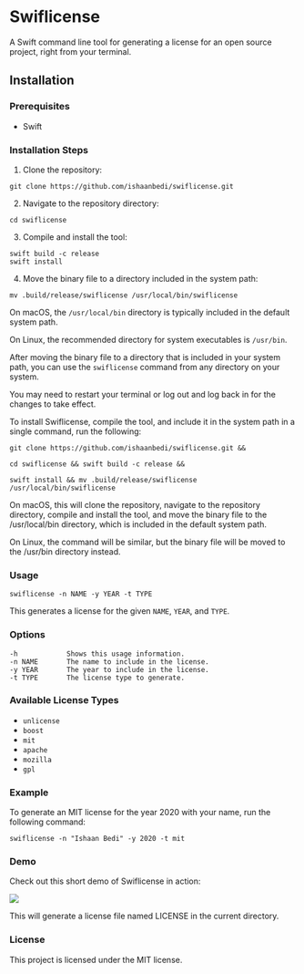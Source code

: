 # Swiflicense

A Swift command line tool for generating a license for an open source project, right from your terminal.

## Installation

### Prerequisites
- Swift

### Installation Steps
1. Clone the repository:

```
git clone https://github.com/ishaanbedi/swiflicense.git
```

2. Navigate to the repository directory:

```
cd swiflicense
```

3. Compile and install the tool:
```
swift build -c release
swift install
```
4. Move the binary file to a directory included in the system path:
```
mv .build/release/swiflicense /usr/local/bin/swiflicense
```

On macOS, the `/usr/local/bin` directory is typically included in the default system path. 

On Linux, the recommended directory for system executables is `/usr/bin`.

After moving the binary file to a directory that is included in your system path, you can use the `swiflicense` command from any directory on your system. 

You may need to restart your terminal or log out and log back in for the changes to take effect.


To install Swiflicense, compile the tool, and include it in the system path in a single command, run the following:

```
git clone https://github.com/ishaanbedi/swiflicense.git && 

cd swiflicense && swift build -c release && 

swift install && mv .build/release/swiflicense /usr/local/bin/swiflicense
```
On macOS, this will clone the repository, navigate to the repository directory, compile and install the tool, and move the binary file to the /usr/local/bin directory, which is included in the default system path.

On Linux, the command will be similar, but the binary file will be moved to the /usr/bin directory instead.


### Usage

```
swiflicense -n NAME -y YEAR -t TYPE
```

This generates a license for the given `NAME`, `YEAR`, and `TYPE`.

### Options

```
-h            Shows this usage information.
-n NAME       The name to include in the license.
-y YEAR       The year to include in the license.
-t TYPE       The license type to generate.
```

### Available License Types
- `unlicense`
- `boost`
- `mit`
- `apache`
- `mozilla`
- `gpl`

### Example
To generate an MIT license for the year 2020 with your name, run the following command:

```
swiflicense -n "Ishaan Bedi" -y 2020 -t mit
```

### Demo
Check out this short demo of Swiflicense in action:

<img src="https://kcldtzblfykiwwltfouv.supabase.co/storage/v1/object/public/github-gif/swiflicense_demo.gif"/>



This will generate a license file named LICENSE in the current directory.

### License
This project is licensed under the MIT license.